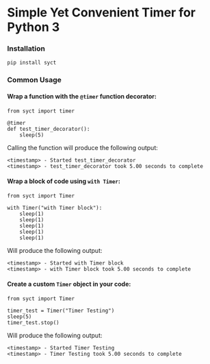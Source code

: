 # Simple Yet Convenient Timer for Python 3

### Installation
```
pip install syct
```

### Common Usage

#### Wrap a function with the `@timer` function decorator:
```
from syct import timer

@timer
def test_timer_decorator():
    sleep(5)
```
Calling the function will produce the following output:
```
<timestamp> - Started test_timer_decorator
<timestamp> - test_timer_decorator took 5.00 seconds to complete
```

#### Wrap a block of code using `with Timer`:
```
from syct import Timer

with Timer("with Timer block"):
    sleep(1)
    sleep(1)
    sleep(1)
    sleep(1)
    sleep(1)
```
Will produce the following output:
```
<timestamp> - Started with Timer block
<timestamp> - with Timer block took 5.00 seconds to complete
```

#### Create a custom `Timer` object in your code:
```
from syct import Timer

timer_test = Timer("Timer Testing")
sleep(5)
timer_test.stop()
```
Will produce the following output:
```
<timestamp> - Started Timer Testing
<timestamp> - Timer Testing took 5.00 seconds to complete
```
